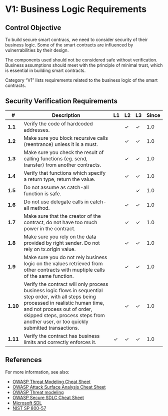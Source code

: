 # V1: Business Logic Requirements

## Control Objective

To build secure smart contracs, we need to consider security of their business logic. Some of the smart contracts are influenced by vulnerrabilities by their design.

The components used should not be considered safe without verification. Business assumptions should meet with the principle of minimal trust, which is essential in building smart contracts.

Category “V1” lists requirements related to the business logic of the smart contracts.

## Security Verification Requirements

| # | Description | L1 | L2 | L3 | Since |
| --- | --- | --- | --- | -- | -- |
| **1.1** | Verify the code of hardcoded addresses. |  | ✓ | ✓ | 1.0 |
| **1.2** | Make sure you block recursive calls (reentrance) unless it is a must. |  | ✓ | ✓ | 1.0 |
| **1.3** | Make sure you check the result of calling functions (eg. send, transfer) from another contracts. |  | ✓ | ✓ | 1.0 |
| **1.4** | Verify that functions which specify a return type, return the value.  |  | ✓ | ✓ | 1.0 |
| **1.5** | Do not assume as catch-all function is safe. |  |  | ✓ | 1.0 |
| **1.6** | Do not use delegate calls in catch-all method. |  | ✓ | ✓ | 1.0 |
| **1.7** | Make sure that the creator of the contract, do not have too much power in the contract. |  | ✓ | ✓ | 1.0 |
| **1.8** | Make sure you rely on the data provided by right sender. Do not rely on tx.origin value. |  | ✓ | ✓ | 1.0 |
| **1.9** | Make sure you do not rely business logic on the values retrieved from other contracts with muptiple calls of the same function. | | ✓ | ✓ | 1.0 |
| **1.10** | Verify the contract will only process business logic flows in sequential step order, with all steps being processed in realistic human time, and not process out of order, skipped steps, process steps from another user, or too quickly submitted transactions. | | ✓ | ✓ | 1.0 |
| **1.11** | Verify the contract has business limits and correctly enforces it. | ✓ | ✓ | ✓ | 1.0 |

## References

For more information, see also:

* [OWASP Threat Modeling Cheat Sheet](https://www.owasp.org/index.php/Threat_Modeling_Cheat_Sheet)
* [OWASP Attack Surface Analysis Cheat Sheet](https://www.owasp.org/index.php/Attack_Surface_Analysis_Cheat_Sheet)
* [OWASP Threat modeling](https://www.owasp.org/index.php/Application_Threat_Modeling)
* [OWASP Secure SDLC Cheat Sheet](https://www.owasp.org/index.php/Secure_SDLC_Cheat_Sheet)
* [Microsoft SDL](https://www.microsoft.com/en-us/sdl/)
* [NIST SP 800-57](https://csrc.nist.gov/publications/detail/sp/800-57-part-1/rev-4/final)